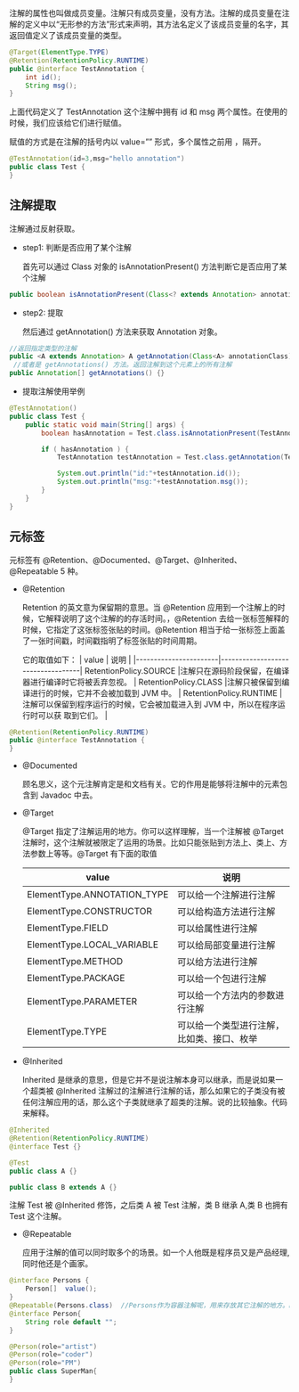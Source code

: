 
注解的属性也叫做成员变量。注解只有成员变量，没有方法。注解的成员变量在注解的定义中以“无形参的方法”形式来声明，其方法名定义了该成员变量的名字，其返回值定义了该成员变量的类型。
```java
@Target(ElementType.TYPE)
@Retention(RetentionPolicy.RUNTIME)
public @interface TestAnnotation {
    int id();
    String msg();
}
```

上面代码定义了 TestAnnotation 这个注解中拥有 id 和 msg 两个属性。在使用的时候，我们应该给它们进行赋值。

赋值的方式是在注解的括号内以 value=”” 形式，多个属性之前用 ，隔开。
```java
@TestAnnotation(id=3,msg="hello annotation")
public class Test {
}
```

## 注解提取

注解通过反射获取。
- step1: 判断是否应用了某个注解

  首先可以通过 Class 对象的 isAnnotationPresent() 方法判断它是否应用了某个注解
```java
public boolean isAnnotationPresent(Class<? extends Annotation> annotationClass) {}
```
- step2: 提取
  
  然后通过 getAnnotation() 方法来获取 Annotation 对象。
```java
//返回指定类型的注解
public <A extends Annotation> A getAnnotation(Class<A> annotationClass) {}
 //或者是 getAnnotations() 方法。返回注解到这个元素上的所有注解
public Annotation[] getAnnotations() {}
```
- 提取注解使用举例
```java
@TestAnnotation()
public class Test {
    public static void main(String[] args) {
        boolean hasAnnotation = Test.class.isAnnotationPresent(TestAnnotation.class);

        if ( hasAnnotation ) {
            TestAnnotation testAnnotation = Test.class.getAnnotation(TestAnnotation.class);

            System.out.println("id:"+testAnnotation.id());
            System.out.println("msg:"+testAnnotation.msg());
        }
    }
}
```



## 元标签

元标签有 @Retention、@Documented、@Target、@Inherited、@Repeatable 5 种。

- @Retention

  Retention 的英文意为保留期的意思。当 @Retention 应用到一个注解上的时候，它解释说明了这个注解的的存活时间。，@Retention 去给一张标签解释的时候，它指定了这张标签张贴的时间。@Retention 相当于给一张标签上面盖了一张时间戳，时间戳指明了标签张贴的时间周期。
 
  它的取值如下：
  | value                 |  说明                              |
  |-----------------------|-----------------------------------|
  RetentionPolicy.SOURCE  |注解只在源码阶段保留，在编译器进行编译时它将被丢弃忽视。  |
  RetentionPolicy.CLASS   |注解只被保留到编译进行的时候，它并不会被加载到 JVM 中。   |
  RetentionPolicy.RUNTIME | 注解可以保留到程序运行的时候，它会被加载进入到 JVM 中，所以在程序运行时可以获 取到它们。 |
```java
@Retention(RetentionPolicy.RUNTIME)
public @interface TestAnnotation {
}
```
- @Documented

  顾名思义，这个元注解肯定是和文档有关。它的作用是能够将注解中的元素包含到 Javadoc 中去。

- @Target

  @Target 指定了注解运用的地方。你可以这样理解，当一个注解被 @Target 注解时，这个注解就被限定了运用的场景。比如只能张贴到方法上、类上、方法参数上等等。@Target 有下面的取值

  |value|说明|
  |--|--|
  |  ElementType.ANNOTATION_TYPE| 可以给一个注解进行注解  |
  |  ElementType.CONSTRUCTOR    | 可以给构造方法进行注解  |
  |  ElementType.FIELD          | 可以给属性进行注解      |
  |  ElementType.LOCAL_VARIABLE | 可以给局部变量进行注解  |
  |  ElementType.METHOD         | 可以给方法进行注解      |
  |  ElementType.PACKAGE        | 可以给一个包进行注解    |
  |  ElementType.PARAMETER      | 可以给一个方法内的参数进行注解 |
  |  ElementType.TYPE           | 可以给一个类型进行注解，比如类、接口、枚举 |

- @Inherited

  Inherited 是继承的意思，但是它并不是说注解本身可以继承，而是说如果一个超类被 @Inherited 注解过的注解进行注解的话，那么如果它的子类没有被任何注解应用的话，那么这个子类就继承了超类的注解。说的比较抽象。代码来解释。

```java
@Inherited
@Retention(RetentionPolicy.RUNTIME)
@interface Test {}

@Test
public class A {}

public class B extends A {}
```  
注解 Test 被 @Inherited 修饰，之后类 A 被 Test 注解，类 B 继承 A,类 B 也拥有 Test 这个注解。

- @Repeatable

  应用于注解的值可以同时取多个的场景。如一个人他既是程序员又是产品经理,同时他还是个画家。
```java
@interface Persons {
    Person[]  value();
}
@Repeatable(Persons.class)  //Persons作为容器注解呢，用来存放其它注解的地方。Persons它本身也是一个注解
@interface Person{
    String role default "";
}

@Person(role="artist")
@Person(role="coder")
@Person(role="PM")
public class SuperMan{
}
```

